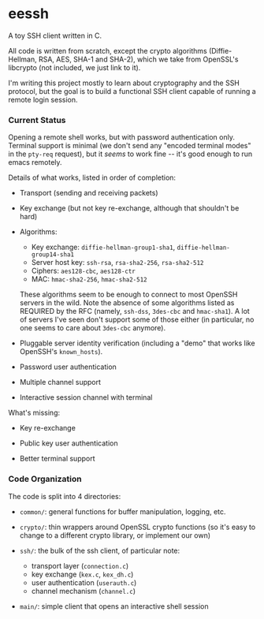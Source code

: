 # eessh

A toy SSH client written in C.

All code is written from scratch, except the crypto algorithms
(Diffie-Hellman, RSA, AES, SHA-1 and SHA-2), which we take from
OpenSSL's libcrypto (not included, we just link to it).

I'm writing this project mostly to learn about cryptography and the
SSH protocol, but the goal is to build a functional SSH client capable
of running a remote login session.


### Current Status

Opening a remote shell works, but with password authentication only.
Terminal support is minimal (we don't send any "encoded terminal modes"
in the `pty-req` request), but it *seems* to work fine -- it's good
enough to run emacs remotely.

Details of what works, listed in order of completion:

- Transport (sending and receiving packets)

- Key exchange (but not key re-exchange, although that shouldn't be hard)

- Algorithms:

  - Key exchange: `diffie-hellman-group1-sha1`, `diffie-hellman-group14-sha1`
  - Server host key: `ssh-rsa`, `rsa-sha2-256`, `rsa-sha2-512`
  - Ciphers: `aes128-cbc`, `aes128-ctr`
  - MAC: `hmac-sha2-256`, `hmac-sha2-512`

  These algorithms seem to be enough to connect to most OpenSSH servers
  in the wild. Note the absence of some algorithms listed as REQUIRED
  by the RFC (namely, `ssh-dss`, `3des-cbc` and `hmac-sha1`). A lot of
  servers I've seen don't support some of those either (in particular, no
  one seems to care about `3des-cbc` anymore).

- Pluggable server identity verification (including a "demo" that works
  like OpenSSH's `known_hosts`).

- Password user authentication

- Multiple channel support

- Interactive session channel with terminal

What's missing:

- Key re-exchange

- Public key user authentication

- Better terminal support


### Code Organization

The code is split into 4 directories:

- `common/`: general functions for buffer manipulation, logging, etc.

- `crypto/`: thin wrappers around OpenSSL crypto functions (so it's
  easy to change to a different crypto library, or implement our own)

- `ssh/`: the bulk of the ssh client, of particular note:
  - transport layer (`connection.c`)
  - key exchange (`kex.c`, `kex_dh.c`)
  - user authentication (`userauth.c`)
  - channel mechanism (`channel.c`)

- `main/`: simple client that opens an interactive shell session
